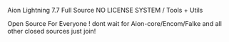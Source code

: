 Aion Lightning 7.7 Full Source NO LICENSE SYSTEM / Tools + Utils

Open Source For Everyone ! dont wait for Aion-core/Encom/Falke and all other closed sources just join!
